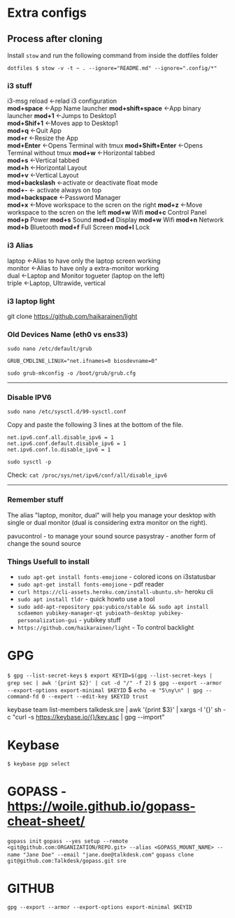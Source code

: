 # Extra configs

## Process after cloning
Install `stow` and run the following command from inside the dotfiles folder

`dotfiles $ stow -v -t ~ . --ignore="README.md" --ignore=".config/*"`

### i3 stuff
  i3-msg reload <-relad i3 configuration  
  **mod+space** <-App Name launcher 
  **mod+shift+space** <-App binary launcher 
  **mod+1** <-Jumps to Desktop1  
  **mod+Shif+1** <-Moves app to Desktop1   
  **mod+q** <-Quit App  
  **mod+r** <-Resize the App  
  **mod+Enter** <-Opens Terminal with tmux
  **mod+Shift+Enter** <-Opens Terminal without tmux
  **mod+w** <-Horizontal tabbed  
  **mod+s** <-Vertical tabbed  
  **mod+h** <-Horizontal Layout  
  **mod+v** <-Vertical Layout  
  **mod+backslash** <-activate or deactivate float mode  
  **mod+-** <- activate always on top  
  **mod+backspace** <-Password Manager  
  **mod+x** <-Move workspace to the scren on the right
  **mod+z** <-Move workspace to the scren on the left
  **mod+w** Wifi
  **mod+c** Control Panel
  **mod+p** Power
  **mod+s** Sound
  **mod+d** Display
  **mod+w** Wifi
  **mod+n** Network
  **mod+b** Bluetooth
  **mod+f** Full Screen
  **mod+l** Lock
  


### i3 Alias
  laptop <-Alias to have only the laptop screen working  
  monitor <-Alias to have only a extra-monitor working  
  dual <-Laptop and Monitor togueter (laptop on the left)  
  triple <-Laptop, Ultrawide, vertical  

### i3 laptop light
git clone https://github.com/haikarainen/light


### Old Devices Name (eth0 vs ens33)

`sudo nano /etc/default/grub`

`GRUB_CMDLINE_LINUX="net.ifnames=0 biosdevname=0"`

`sudo grub-mkconfig -o /boot/grub/grub.cfg`

---
### Disable IPV6

`sudo nano /etc/sysctl.d/99-sysctl.conf`  

Copy and paste the following 3 lines at the bottom of the file.

```
net.ipv6.conf.all.disable_ipv6 = 1
net.ipv6.conf.default.disable_ipv6 = 1
net.ipv6.conf.lo.disable_ipv6 = 1
```

`sudo sysctl -p`

Check:  `cat /proc/sys/net/ipv6/conf/all/disable_ipv6`

---
### Remember stuff
The alias "laptop, monitor, dual" will help you manage your desktop with single or dual monitor (dual is considering extra monitor on the right).

pavucontrol - to manage your sound source
pasystray - another form of change the sound source

### Things Usefull to install
- `sudo apt-get install fonts-emojione` - colored icons on i3statusbar
- `sudo apt-get install fonts-emojione` - pdf reader
- `curl https://cli-assets.heroku.com/install-ubuntu.sh`- heroku cli
- `sudo apt install tldr` - quick howto use a tool
- `sudo add-apt-repository ppa:yubico/stable && sudo apt install scdaemon yubikey-manager-qt yubioath-desktop yubikey-personalization-gui` - yubikey stuff
- `https://github.com/haikarainen/light` - To control backlight

# GPG

`$ gpg --list-secret-keys`
`$ export KEYID=$(gpg --list-secret-keys | grep sec | awk '{print $2}' | cut -d "/" -f 2)`
`$ gpg --export --armor --export-options export-minimal $KEYID`
$ `echo -e "5\ny\n" | gpg --command-fd 0 --expert --edit-key $KEYID trust`


keybase team list-members talkdesk.sre | awk '{print $3}' | xargs -I '{}' sh -c "curl -s https://keybase.io/{}/key.asc | gpg --import"


# Keybase
`$ keybase pgp select`


# GOPASS - https://woile.github.io/gopass-cheat-sheet/
`gopass init`
`gopass --yes setup --remote <git@github.com:ORGANIZATION/REPO.git> --alias <GOPASS_MOUNT_NAME> --name "Jane Doe" --email "jane.doe@talkdesk.com"`
`gopass clone git@github.com:Talkdesk/gopass.git sre`


# GITHUB
`gpg --export --armor --export-options export-minimal $KEYID`
